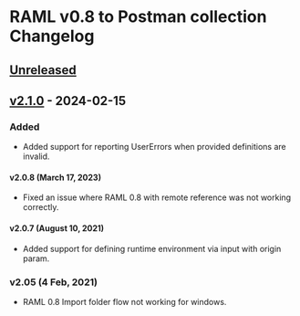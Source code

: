 # RAML v0.8 to Postman collection Changelog

## [Unreleased]

## [v2.1.0] - 2024-02-15

### Added

-   Added support for reporting UserErrors when provided definitions are invalid.

#### v2.0.8 (March 17, 2023)

-   Fixed an issue where RAML 0.8 with remote reference was not working correctly.

#### v2.0.7 (August 10, 2021)

-   Added support for defining runtime environment via input with origin param.

### v2.05 (4 Feb, 2021)

-   RAML 0.8 Import folder flow not working for windows.

[Unreleased]: https://github.com/postmanlabs/raml-to-postman/compare/v2.1.0...HEAD

[v2.1.0]: https://github.com/postmanlabs/raml-to-postman/compare/0a2bb18af279505717732d7b9949e40a6649b5f8...v2.1.0
